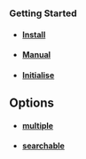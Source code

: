 ### Getting Started
* #### [Install](https://github.com/Mobius1/Selectr/wiki/Getting-Started#install-with-bower)
* #### [Manual](https://github.com/Mobius1/Selectr/wiki/Getting-Started#manual-installation)
* #### [Initialise](https://github.com/Mobius1/Selectr/wiki/Getting-Started#initialisation)

## Options
* #### [multiple](https://github.com/Mobius1/Selectr/wiki/Options#multiple)
* #### [searchable](https://github.com/Mobius1/Selectr/wiki/Options#searchable-bool)